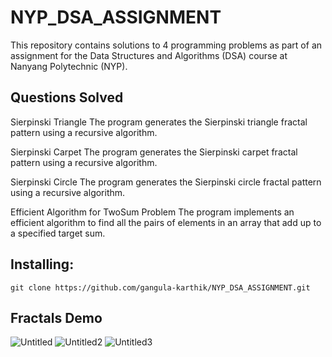 # NYP_DSA_ASSIGNMENT

This repository contains solutions to 4 programming problems as part of an assignment for the Data Structures and Algorithms (DSA) course at Nanyang Polytechnic (NYP).

## Questions Solved
  Sierpinski Triangle
    The program generates the Sierpinski triangle fractal pattern using a recursive algorithm.
  
  Sierpinski Carpet
    The program generates the Sierpinski carpet fractal pattern using a recursive algorithm.
  
  Sierpinski Circle
    The program generates the Sierpinski circle fractal pattern using a recursive algorithm.
    
  Efficient Algorithm for TwoSum Problem
    The program implements an efficient algorithm to find all the pairs of elements in an array that add up to a specified target sum.
    
    
## Installing: 
   ```
   git clone https://github.com/gangula-karthik/NYP_DSA_ASSIGNMENT.git
   ```
   
## Fractals Demo
![Untitled](https://user-images.githubusercontent.com/56480632/215968260-13f67a24-27d2-4988-844b-bd1a61a6b16a.gif)
![Untitled2](https://user-images.githubusercontent.com/56480632/215968459-696d52e3-4219-4f4d-bc31-e920200af341.gif)
![Untitled3](https://user-images.githubusercontent.com/56480632/215969586-ba17f30f-e1a5-4b2f-815a-ff8fe21800df.gif)
